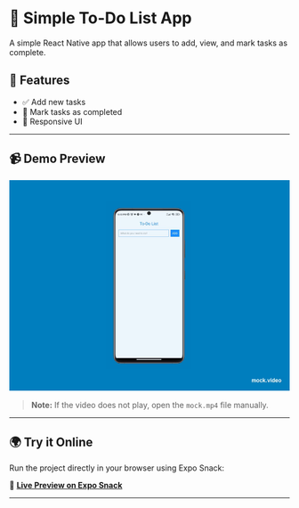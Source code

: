 # 📝 Simple To-Do List App

A simple React Native app that allows users to add, view, and mark tasks as complete.

## 🚀 Features
- ✅ Add new tasks
- 🔄 Mark tasks as completed
- 📱 Responsive UI

---

## 📹 Demo Preview

![Demo](mock.gif)
> **Note:** If the video does not play, open the `mock.mp4` file manually.


---

## 🌍 Try it Online

Run the project directly in your browser using Expo Snack:

🔗 **[Live Preview on Expo Snack]([https://snack.expo.dev/YOUR_SNACK_LINK](https://snack.expo.dev/dUS53JXvFlibi5yu5j42n))**

---
